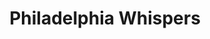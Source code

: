 ---
pid: LS196
title: Philadelphia Whispers
location_transcription: Front of Art Museum
zipcode: '33612'
outside_phl: 'Tampa FL '
neighborhood: 
age: '73'
age_range: 70+
instagram: 
image_file_name: LS_196.jpg
proposal_transcription: The founding father would be [illegible] of philly of today.
  It has been through a lot, war + peace, love + hate, bombs + bums. But  [illegible],
  not just for philly, but for all men to und.
topic: Figure,History,Philadelphia
topic_summary: 0, 0, 0
type: Other No Form
keywords_other: founding father, war and peace, love and hate
credit: Harris
image_labels: 
twitter: 
facebook: 
permalink: "/monuments/ls196/"
layout: item-page
---
